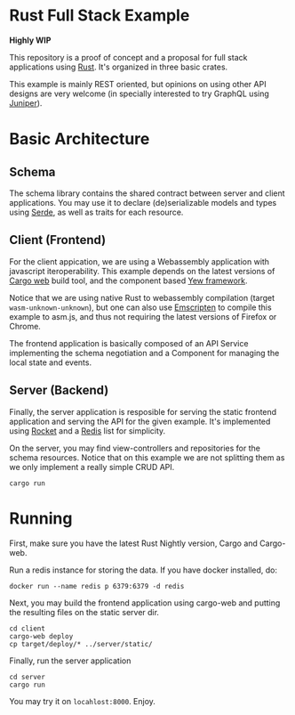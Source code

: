 Rust Full Stack Example
=======================

**Highly WIP**

This repository is a proof of concept and a proposal for full stack applications using
[Rust](). It's organized in three basic crates.

This example is mainly REST oriented, but opinions on using other API designs are very
welcome (in specially interested to try GraphQL using [Juniper]()).

Basic Architecture
==================

Schema
------

The schema library contains the shared contract between server and client applications.
You may use it to declare (de)serializable models and types using [Serde](), as well
as traits for each resource.


Client (Frontend)
-----------------

For the client appication, we are using a Webassembly application with javascript
iteroperability. This example depends on the latest versions of [Cargo web]() build tool,
and the component based [Yew framework]().

Notice that we are using native Rust to webassembly compilation
(target `wasm-unknown-unknown`), but one can also use [Emscripten]()
to compile this example to asm.js, and thus not requiring the latest versions
of Firefox or Chrome.

The frontend application is basically composed of an API Service implementing the schema
negotiation and a Component for managing the local state and events.



Server (Backend)
----------------

Finally, the server application is resposible for serving the static frontend application
and serving the API for the given example. It's implemented using [Rocket]() and a
[Redis]() list for simplicity.

On the server, you may find view-controllers and repositories for the schema resources.
Notice that on this example we are not splitting them as we only implement a
really simple CRUD API.


```
cargo run
```


Running
=======

First, make sure you have the latest Rust Nightly version, Cargo and Cargo-web.

Run a redis instance for storing the data. If you have docker installed, do:

```
docker run --name redis p 6379:6379 -d redis
```

Next, you may build the frontend application using cargo-web and putting the
resulting files on the static server dir.

```
cd client
cargo-web deploy
cp target/deploy/* ../server/static/
```

Finally, run the server application

```
cd server
cargo run
```

You may try it on `locahlost:8000`. Enjoy.
